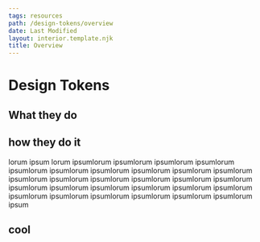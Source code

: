 ```yaml
---
tags: resources
path: /design-tokens/overview
date: Last Modified
layout: interior.template.njk
title: Overview
---
```


# Design Tokens

## What they do

## how they do it

lorum ipsum lorum ipsumlorum ipsumlorum ipsumlorum ipsumlorum ipsumlorum ipsumlorum ipsumlorum ipsumlorum ipsumlorum ipsumlorum ipsumlorum ipsumlorum ipsumlorum ipsumlorum ipsumlorum ipsumlorum ipsumlorum ipsumlorum ipsumlorum ipsumlorum ipsumlorum ipsumlorum ipsumlorum ipsumlorum ipsumlorum ipsumlorum ipsumlorum ipsumlorum ipsum

## cool
